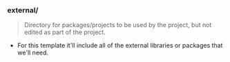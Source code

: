 ### external/
>Directory for packages/projects to be used by the project, but not edited as part of
the project.
- For this template it'll include all of the external libraries or packages that
we'll need.